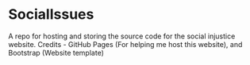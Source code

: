 # SocialIssues
A repo for hosting and storing the source code for the social injustice website. Credits - GitHub Pages (For helping me host this website), and Bootstrap (Website template)
